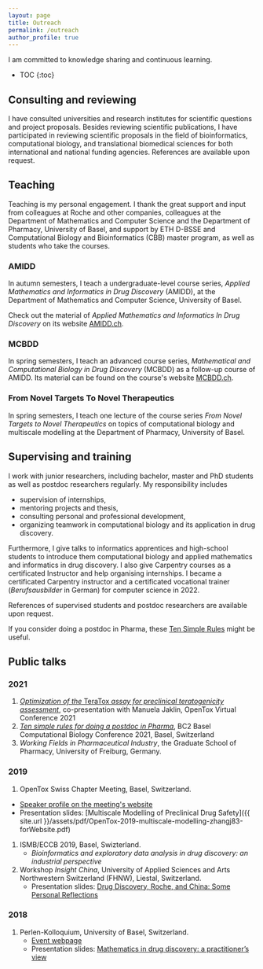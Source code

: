```yaml
---
layout: page
title: Outreach
permalink: /outreach
author_profile: true
---
```


I am committed to knowledge sharing and continuous learning.

* TOC
{:toc}

## Consulting and reviewing

I have consulted universities and research institutes for scientific questions
and project proposals. Besides reviewing scientific publications, I have
participated in reviewing scientific proposals in the field of bioinformatics,
computational biology, and translational biomedical sciences for both
international and national funding agencies. References are available upon
request.

## Teaching

Teaching is my personal engagement. I thank the great support and input from
colleagues at Roche and other companies, colleagues at the Department of
Mathematics and Computer Science and the Department of Pharmacy, University of
Basel, and support by ETH D-BSSE and Computational Biology and Bioinformatics
(CBB) master program, as well as students who take the courses.

### AMIDD

In autumn semesters, I teach a undergraduate-level course series, *Applied
Mathematics and Informatics in Drug Discovery* (AMIDD), at the Department of Mathematics
and Computer Science, University of Basel.

Check out the material of *Applied Mathematics and Informatics In Drug
Discovery* on its website [AMIDD.ch](http://amidd.ch).

### MCBDD

In spring semesters, I teach an advanced course series, *Mathematical and
Computational Biology in Drug Discovery* (MCBDD) as a follow-up course of AMIDD.
Its material can be found on the course's website [MCBDD.ch](http://mcbdd.ch).

### From Novel Targets To Novel Therapeutics

In spring semesters, I teach one lecture of the course series *From Novel
Targets to Novel Therapeutics* on topics of computational biology and multiscale
modelling at the Department of Pharmacy, University of Basel.

## Supervising and training

I work with junior researchers, including bachelor, master and PhD students as
well as postdoc researchers regularly. My responsibility includes

* supervision of internships,
* mentoring projects and thesis,
* consulting personal and professional development,
* organizing teamwork in computational biology and its application in drug discovery.

Furthermore, I give talks to informatics apprentices and high-school students to
introduce them computational biology and applied mathematics and informatics in
drug discovery. I also give Carpentry courses as a certificated Instructor and
help organising internships. I became a certificated Carpentry instructor and a
certificated vocational trainer (*Berufsausbilder* in German) for computer
science in 2022.

References of supervised students and postdoc researchers are available upon
request.

If you consider doing a postdoc in Pharma, these [Ten Simple
Rules](https://journals.plos.org/ploscompbiol/article?id=10.1371/journal.pcbi.1008989)
might be useful.

## Public talks

### 2021

1. [*Optimization of the* TeraTox *assay for preclinical teratogenicity assessment*](https://www.opentox.net/events/virtual-conference-2021/program), co-presentation with Manuela Jaklin, OpenTox Virtual Conference 2021
1. [*Ten simple rules for doing a postdoc in Pharma*](https://www.bc2.ch/storage/app/media/pages/home/bc2_detailled_programme_v2.pdf), BC2 Basel Computational Biology Conference 2021, Basel, Switzerland
1. *Working Fields in Pharmaceutical Industry*, the Graduate School of Pharmacy, University of Freiburg, Germany.

### 2019

1. OpenTox Swiss Chapter Meeting, Basel, Switzerland.
  * [Speaker profile on the meeting's
    website](https://opentox.net/Jitao-David-Zhang)
  * Presentation slides: [Multiscale Modelling of Preclinical Drug Safety]({{ site.url
    }}/assets/pdf/OpenTox-2019-multiscale-modelling-zhangj83-forWebsite.pdf)
1. ISMB/ECCB 2019, Basel, Swizterland.
   * *Bioinformatics and exploratory data analysis in drug discovery: an
   industrial perspective*
2. Workshop *Insight China*, University of Applied Sciences and Arts Northwestern
   Switzerland (FHNW), Liestal, Switzerland.
   * Presentation slides: [Drug Discovery, Roche, and China: Some Personal
     Reflections](https://accio.github.io/assets/pdf/DrugDiscovery-Roche-China-JitaoDavidZhang-Feb2019-FHNW-final-animationSplit.pdf)

### 2018

1. Perlen-Kolloquium, University of Basel, Switzerland.
   * [Event webpage](https://dmi.unibas.ch/de/aktuelles/vergangene-veranstaltungen/detail/news/perlen-kolloquium-dr-jitao-david-zhang-f-hoffmann-la-roche-ag-basel/)
   * Presentation
     slides: [Mathematics in drug discovery: a practitioner’s view](https://dmi.unibas.ch/fileadmin/user_upload/dmi/Forschung/Mathematik/Perlenkolloquium/colloquium-zhang-20181009-slides.pdf)

